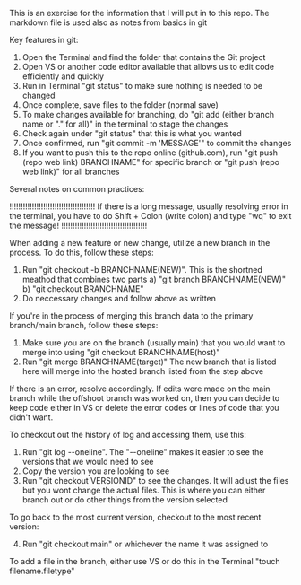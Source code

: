 This is an exercise for the information that I will put in to this repo. 
The markdown file is used also as notes from basics in git


Key features in git:

1) Open the Terminal and find the folder that contains the Git project
2) Open VS or another code editor available that allows us to edit code efficiently and quickly
3) Run in Terminal "git status" to make sure nothing is needed to be changed
4) Once complete, save files to the folder (normal save)
5) To make changes available for branching, do "git add (either branch name or "." for all)" in the terminal to stage the changes
6) Check again under "git status" that this is what you wanted
7) Once confirmed, run "git commit -m 'MESSAGE'" to commit the changes
8) If you want to push this to the repo online (github.com), run "git push (repo web link) BRANCHNAME" for specific branch or "git push (repo web link)" for all branches



Several notes on common practices:

!!!!!!!!!!!!!!!!!!!!!!!!!!!!!!!!!!!!!!
If there is a long message, usually resolving error in the terminal, you have to do Shift + Colon (write colon) and type "wq" to exit the message!
!!!!!!!!!!!!!!!!!!!!!!!!!!!!!!!!!!!!!!

When adding a new feature or new change, utilize a new branch in the process. To do this, follow these steps:

1) Run "git checkout -b BRANCHNAME(NEW)". This is the shortned meathod that combines two parts
    a) "git branch BRANCHNAME(NEW)"
    b) "git checkout BRANCHNAME"
2) Do neccessary changes and follow above as written

If you're in the process of merging this branch data to the primary branch/main branch, follow these steps:

1) Make sure you are on the branch (usually main) that you would want to merge into using "git checkout BRANCHNAME(host)"
2) Run "git merge BRANCHNAME(target)" The new branch that is listed here will merge into the hosted branch listed from the step above

If there is an error, resolve accordingly. If edits were made on the main branch while the offshoot branch was worked on, then you can decide to keep code either in VS or delete the error codes or lines of code that you didn't want.

To checkout out the history of log and accessing them, use this:

1) Run "git log --oneline". The "--oneline" makes it easier to see the versions that we would need to see
2) Copy the version you are looking to see
3) Run "git checkout VERSIONID" to see the changes. It will adjust the files but you wont change the actual files. This is where you can either branch out or do other things from the version selected

To go back to the most current version, checkout to the most recent version:

4) Run "git checkout main" or whichever the name it was assigned to

To add a file in the branch, either use VS or do this in the Terminal
    "touch filename.filetype"